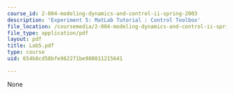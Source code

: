 ```yaml
---
course_id: 2-004-modeling-dynamics-and-control-ii-spring-2003
description: 'Experiment 5: MatLab Tutorial : Control Toolbox'
file_location: /coursemedia/2-004-modeling-dynamics-and-control-ii-spring-2003/654b8cd58bfe962271be980811215641_Lab5.pdf
file_type: application/pdf
layout: pdf
title: Lab5.pdf
type: course
uid: 654b8cd58bfe962271be980811215641

---
```

None